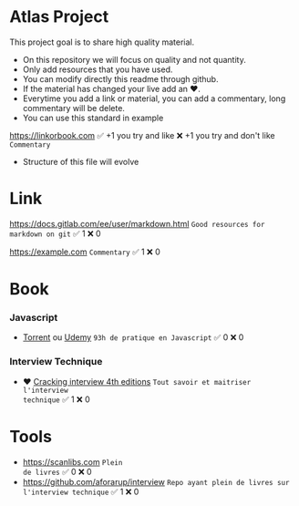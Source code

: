 # Atlas Project
This project goal is to share high quality material.
- On this repository we will focus on quality and not quantity.
- Only add resources that you have used.
- You can modify directly this readme through github.
- If the material has changed your live add an :heart:.
- Everytime you add a link or material, you can add a commentary, long commentary will be delete.
- You can use this standard in example

https://linkorbook.com :white_check_mark: +1 you try and like :x: +1 you try and don't like
<code>Commentary</code> 

- Structure of this file will evolve
  
# Link
https://docs.gitlab.com/ee/user/markdown.html
<code>Good resources for markdown on git</code> :white_check_mark: 1 :x: 0

https://example.com
<code>Commentary</code> :white_check_mark: 1 :x: 0

# Book
### Javascript
* [Torrent](https://scanlibs.com/complete-javascript-course-build-projects/) ou [Udemy](https://www.udemy.com/course/the-complete-javascript-course/) <code>93h de pratique en Javascript</code> :white_check_mark: 0 :x: 0
### Interview Technique
* :heart: [Cracking interview 4th editions](https://github.com/aforarup/interview/blob/master/Interview%20Books/Cracking%20the%20Coding%20Interview%204th%20edition.pdf) <code>Tout savoir et maitriser l'interview technique</code> :white_check_mark: 1 :x: 0

# Tools
* https://scanlibs.com <code>Plein de livres</code> :white_check_mark: 0 :x: 0
* https://github.com/aforarup/interview  <code>Repo ayant plein de livres sur l'interview technique</code> :white_check_mark: 1 :x: 0

